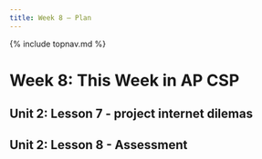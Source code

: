```yaml
---
title: Week 8 — Plan
---
```

{% include topnav.md %}

# Week 8: This Week in AP CSP

## Unit 2: Lesson 7 - project internet dilemas
## Unit 2: Lesson 8 - Assessment